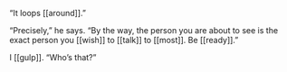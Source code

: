 “It loops [[around]].”

“Precisely,” he says. “By the way, the person you are about to see is the exact person you [[wish]] to [[talk]] to [[most]]. Be [[ready]].”

I [[gulp]]. “Who’s that?”